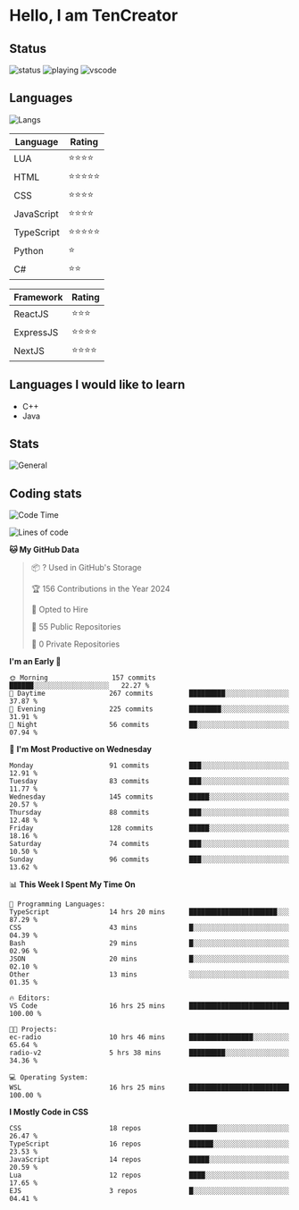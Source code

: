 # Hello, I am TenCreator

## Status
![status](https://api.statusbadges.me/badge/status/518334475038359555?simple=true&style=for-the-badge)
![playing](https://api.statusbadges.me/badge/playing/518334475038359555?style=for-the-badge)
![vscode](https://api.statusbadges.me/badge/vscode/518334475038359555?style=for-the-badge)

## Languages
![Langs](https://github-readme-stats.vercel.app/api/top-langs/?username=tencreator&layout=compact&theme=radical)


|Language|Rating|
|--------|------|
|LUA|⭐️⭐️⭐️⭐️|
|HTML|⭐️⭐️⭐️⭐️⭐️|
|CSS|⭐️⭐️⭐️⭐️|
|JavaScript|⭐️⭐️⭐️⭐️|
|TypeScript|⭐️⭐️⭐️⭐️⭐️|
|Python|⭐️|
|C#|⭐️⭐️ |

|Framework|Rating|
|--------|------|
|ReactJS|⭐️⭐️⭐|
|ExpressJS|⭐️⭐️⭐️⭐️|
|NextJS|⭐️⭐️⭐⭐️|

## Languages I would like to learn
- C++
- Java

## Stats
![General](https://github-readme-stats.vercel.app/api?username=tencreator&show_icons=true&theme=radical)

## Coding stats

<!--START_SECTION:waka-->
![Code Time](http://img.shields.io/badge/Code%20Time-210%20hrs%2033%20mins-blue)

![Lines of code](https://img.shields.io/badge/From%20Hello%20World%20I%27ve%20Written-1.3%20million%20lines%20of%20code-blue)

**🐱 My GitHub Data** 

> 📦 ? Used in GitHub's Storage 
 > 
> 🏆 156 Contributions in the Year 2024
 > 
> 💼 Opted to Hire
 > 
> 📜 55 Public Repositories 
 > 
> 🔑 0 Private Repositories 
 > 
**I'm an Early 🐤** 

```text
🌞 Morning                157 commits         ██████░░░░░░░░░░░░░░░░░░░   22.27 % 
🌆 Daytime                267 commits         █████████░░░░░░░░░░░░░░░░   37.87 % 
🌃 Evening                225 commits         ████████░░░░░░░░░░░░░░░░░   31.91 % 
🌙 Night                  56 commits          ██░░░░░░░░░░░░░░░░░░░░░░░   07.94 % 
```
📅 **I'm Most Productive on Wednesday** 

```text
Monday                   91 commits          ███░░░░░░░░░░░░░░░░░░░░░░   12.91 % 
Tuesday                  83 commits          ███░░░░░░░░░░░░░░░░░░░░░░   11.77 % 
Wednesday                145 commits         █████░░░░░░░░░░░░░░░░░░░░   20.57 % 
Thursday                 88 commits          ███░░░░░░░░░░░░░░░░░░░░░░   12.48 % 
Friday                   128 commits         █████░░░░░░░░░░░░░░░░░░░░   18.16 % 
Saturday                 74 commits          ███░░░░░░░░░░░░░░░░░░░░░░   10.50 % 
Sunday                   96 commits          ███░░░░░░░░░░░░░░░░░░░░░░   13.62 % 
```


📊 **This Week I Spent My Time On** 

```text
💬 Programming Languages: 
TypeScript               14 hrs 20 mins      ██████████████████████░░░   87.29 % 
CSS                      43 mins             █░░░░░░░░░░░░░░░░░░░░░░░░   04.39 % 
Bash                     29 mins             █░░░░░░░░░░░░░░░░░░░░░░░░   02.96 % 
JSON                     20 mins             █░░░░░░░░░░░░░░░░░░░░░░░░   02.10 % 
Other                    13 mins             ░░░░░░░░░░░░░░░░░░░░░░░░░   01.35 % 

🔥 Editors: 
VS Code                  16 hrs 25 mins      █████████████████████████   100.00 % 

🐱‍💻 Projects: 
ec-radio                 10 hrs 46 mins      ████████████████░░░░░░░░░   65.64 % 
radio-v2                 5 hrs 38 mins       █████████░░░░░░░░░░░░░░░░   34.36 % 

💻 Operating System: 
WSL                      16 hrs 25 mins      █████████████████████████   100.00 % 
```

**I Mostly Code in CSS** 

```text
CSS                      18 repos            ███████░░░░░░░░░░░░░░░░░░   26.47 % 
TypeScript               16 repos            ██████░░░░░░░░░░░░░░░░░░░   23.53 % 
JavaScript               14 repos            █████░░░░░░░░░░░░░░░░░░░░   20.59 % 
Lua                      12 repos            ████░░░░░░░░░░░░░░░░░░░░░   17.65 % 
EJS                      3 repos             █░░░░░░░░░░░░░░░░░░░░░░░░   04.41 % 
```




<!--END_SECTION:waka-->
